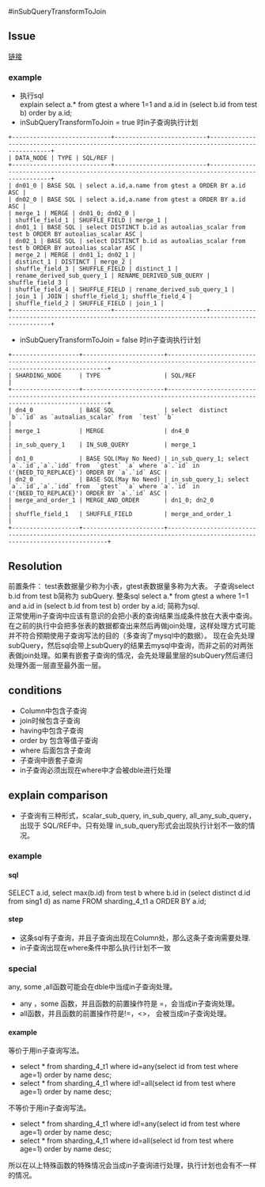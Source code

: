 #inSubQueryTransformToJoin
## Issue
[链接](https://github.com/actiontech/dble/issues/2130)  

### example  

* 执行sql  
  explain select a.* from gtest a where 1=1 and a.id in (select b.id from test b) order by a.id;  
* inSubQueryTransformToJoin = true 时in子查询执行计划    
  
```
+----------------------------+--------------------------+-----------------------------------------------------------------------------------------------+
| DATA_NODE | TYPE | SQL/REF |
+----------------------------+--------------------------+-----------------------------------------------------------------------------------------------+
| dn01_0 | BASE SQL | select a.id,a.name from gtest a ORDER BY a.id ASC |
| dn02_0 | BASE SQL | select a.id,a.name from gtest a ORDER BY a.id ASC |
| merge_1 | MERGE | dn01_0; dn02_0 |
| shuffle_field_1 | SHUFFLE_FIELD | merge_1 |
| dn01_1 | BASE SQL | select DISTINCT b.id as autoalias_scalar from test b ORDER BY autoalias_scalar ASC |
| dn02_1 | BASE SQL | select DISTINCT b.id as autoalias_scalar from test b ORDER BY autoalias_scalar ASC |
| merge_2 | MERGE | dn01_1; dn02_1 |
| distinct_1 | DISTINCT | merge_2 |
| shuffle_field_3 | SHUFFLE_FIELD | distinct_1 |
| rename_derived_sub_query_1 | RENAME_DERIVED_SUB_QUERY | shuffle_field_3 |
| shuffle_field_4 | SHUFFLE_FIELD | rename_derived_sub_query_1 |
| join_1 | JOIN | shuffle_field_1; shuffle_field_4 |
| shuffle_field_2 | SHUFFLE_FIELD | join_1 |
+----------------------------+--------------------------+-----------------------------------------------------------------------------------------------+
```
* inSubQueryTransformToJoin = false 时in子查询执行计划  

```
+-------------------+-----------------------+---------------------------------------------------------------------------------------------------------------------------+
| SHARDING_NODE     | TYPE                  | SQL/REF                                                                                                                   |
+-------------------+-----------------------+---------------------------------------------------------------------------------------------------------------------------+
| dn4_0             | BASE SQL              | select  distinct `b`.`id` as `autoalias_scalar` from  `test` `b`                                                          |
| merge_1           | MERGE                 | dn4_0                                                                                                                     |
| in_sub_query_1    | IN_SUB_QUERY          | merge_1                                                                                                                   |
| dn1_0             | BASE SQL(May No Need) | in_sub_query_1; select `a`.`id`,`a`.`idd` from  `gtest` `a` where `a`.`id` in ('{NEED_TO_REPLACE}') ORDER BY `a`.`id` ASC |
| dn2_0             | BASE SQL(May No Need) | in_sub_query_1; select `a`.`id`,`a`.`idd` from  `gtest` `a` where `a`.`id` in ('{NEED_TO_REPLACE}') ORDER BY `a`.`id` ASC |
| merge_and_order_1 | MERGE_AND_ORDER       | dn1_0; dn2_0                                                                                                              |
| shuffle_field_1   | SHUFFLE_FIELD         | merge_and_order_1                                                                                                         |
+-------------------+-----------------------+---------------------------------------------------------------------------------------------------------------------------+
```
## Resolution
前置条件： test表数据量少称为小表，gtest表数据量多称为大表。 子查询select b.id from test b简称为 subQuery. 整条sql select a.* from gtest a where 1=1 and a.id in (select b.id from test b) order by a.id;
简称为sql.  
正常使用in子查询中应该有意识的会把小表的查询结果当成条件放在大表中查询。在之前的执行中会把多张表的数据都查出来然后再做join处理，这样处理方式可能并不符合预期使用子查询写法的目的（多查询了mysql中的数据）。
现在会先处理subQuery，然后sql会带上subQuery的结果去mysql中查询，而非之前的对两张表做join处理。如果有嵌套子查询的情况，会先处理最里层的subQuery然后递归处理外面一层直至最外面一层。  

## conditions
* Column中包含子查询  
* join时候包含子查询  
* having中包含子查询  
* order by 包含等值子查询  
* where 后面包含子查询  
* 子查询中嵌套子查询  
* in子查询必须出现在where中才会被dble进行处理  

## explain comparison  

* 子查询有三种形式，scalar_sub_query, in_sub_query, all_any_sub_query，出现于 SQL/REF中。只有处理 in_sub_query形式会出现执行计划不一致的情况。  

### example  
#### sql  
SELECT a.id, select max(b.id) from test b where b.id in (select distinct d.id from sing1 d) as name FROM sharding_4_t1 a ORDER BY a.id;  
#### step  
* 这条sql有子查询，并且子查询出现在Column处，那么这条子查询需要处理.  
* in子查询出现在where条件中那么执行计划不一致  

### special  
any, some ,all函数可能会在dble中当成in子查询处理。  
* any ，some 函数，并且函数的前置操作符是 =，会当成in子查询处理。      
* all函数，并且函数的前置操作符是!=，<>， 会被当成in子查询处理。  

#### example  
等价于用in子查询写法。  
* select * from sharding_4_t1 where id=any(select id from test where age=1) order by name desc;   
* select * from sharding_4_t1 where id!=all(select id from test where age=1) order by name desc;  

不等价于用in子查询写法。  
* select * from sharding_4_t1 where id!=any(select id from test where age=1) order by name desc;  
* select * from sharding_4_t1 where id=all(select id from test where age=1) order by name desc;  

所以在以上特殊函数的特殊情况会当成in子查询进行处理，执行计划也会有不一样的情况。  
